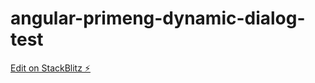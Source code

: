 # angular-primeng-dynamic-dialog-test

[Edit on StackBlitz ⚡️](https://stackblitz.com/edit/angular-nw6ebt)